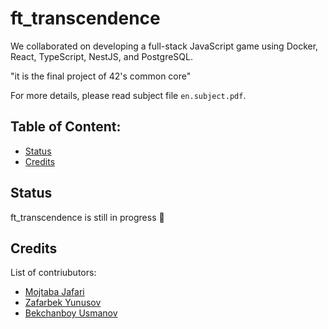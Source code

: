 # ft_transcendence
We collaborated on developing a full-stack JavaScript game using Docker, React, TypeScript, NestJS, and PostgreSQL.


"it is the final project of 42's common core"

For more details, please read subject file `en.subject.pdf`.

## Table of Content:

- [Status](#status)
- [Credits](#credits)


## Status
ft_transcendence is still in progress 🔄

## Credits
List of contriubutors:
- [ Mojtaba Jafari ](https://github.com/Himjpro)
- [Zafarbek Yunusov](https://github.com/Cursedzyko)
- [ Bekchanboy Usmanov ](https://github.com/thedatab0y)
